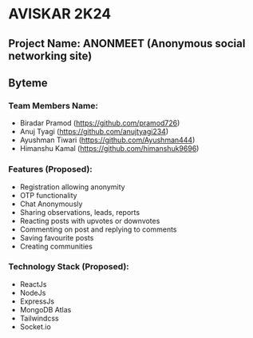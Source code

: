 # AVISKAR 2K24

## Project Name: ANONMEET (Anonymous social networking site)

## Byteme

### Team Members Name:
- Biradar Pramod (https://github.com/pramod726)
- Anuj Tyagi (https://github.com/anujtyagi234)
- Ayushman Tiwari (https://github.com/Ayushman444)
- Himanshu Kamal (https://github.com/himanshuk9696)

### Features (Proposed):
- Registration allowing anonymity
- OTP functionality
- Chat Anonymously
- Sharing observations, leads, reports
- Reacting posts with upvotes or downvotes
- Commenting on post and replying to comments
- Saving favourite posts
- Creating communities

### Technology Stack (Proposed):
- ReactJs
- NodeJs
- ExpressJs
- MongoDB Atlas
- Tailwindcss
- Socket.io
